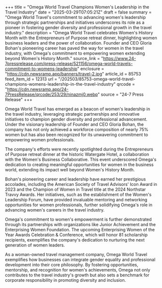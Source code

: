 +++
title = "Omega World Travel Champions Women's Leadership in the Travel Industry"
date = "2025-03-29T07:05:21Z"
draft = false
summary = "Omega World Travel's commitment to advancing women's leadership through strategic partnerships and initiatives underscores its role as a pioneer in fostering gender diversity and professional growth in the travel industry."
description = "Omega World Travel celebrates Women's History Month with the Entrepreneurs of Purpose retreat dinner, highlighting women business leaders and the power of collaboration. Founder and CEO Gloria Bohan's pioneering career has paved the way for women in the travel industry, with Omega's commitment to empowering women extending beyond Women's History Month."
source_link = "https://www.24-7pressrelease.com/press-release/521156/omega-world-travels-commitment-to-womens-leadership"
enclosure = "https://cdn.newsramp.app/banners/travel-2.jpg"
article_id = 85753
feed_item_id = 12313
url = "/202503/85753-omega-world-travel-champions-womens-leadership-in-the-travel-industry"
qrcode = "https://cdn.newsramp.app/24-7PressRelease/qrcode/253/29/ninazmj0.webp"
source = "24-7 Press Release"
+++

<p>Omega World Travel has emerged as a beacon of women's leadership in the travel industry, leveraging strategic partnerships and innovative initiatives to champion gender diversity and professional advancement. Under the visionary leadership of Founder and CEO Gloria Bohan, the company has not only achieved a workforce composition of nearly 75% women but has also been recognized for its unwavering commitment to empowering women professionals.</p><p>The company's efforts were recently spotlighted during the Entrepreneurs of Purpose retreat dinner at the historic Watergate Hotel, a collaboration with the Women's Business Collaborative. This event underscored Omega's dedication to creating meaningful opportunities for women in the business world, extending its impact well beyond Women's History Month.</p><p>Bohan's pioneering career and leadership have earned her prestigious accolades, including the American Society of Travel Advisors' Icon Award in 2023 and the Champion of Women in Travel title at the 2024 Northstar Travvy Awards. Her initiatives, such as the establishment of the Women's Leadership Forum, have provided invaluable mentoring and networking opportunities for women professionals, further solidifying Omega's role in advancing women's careers in the travel industry.</p><p>Omega's commitment to women's empowerment is further demonstrated through its partnerships with organizations like Junior Achievement and the Enterprising Women Foundation. The upcoming Enterprising Women of the Year Awards Celebration & Conference, which will honor 81 scholarship recipients, exemplifies the company's dedication to nurturing the next generation of women leaders.</p><p>As a woman-owned travel management company, Omega World Travel exemplifies how businesses can integrate gender equality and professional development into their core philosophy. By fostering opportunities, mentorship, and recognition for women's achievements, Omega not only contributes to the travel industry's growth but also sets a benchmark for corporate responsibility in promoting diversity and inclusion.</p>